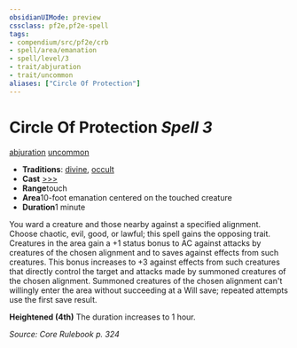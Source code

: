 ```yaml
---
obsidianUIMode: preview
cssclass: pf2e,pf2e-spell
tags:
- compendium/src/pf2e/crb
- spell/area/emanation
- spell/level/3
- trait/abjuration
- trait/uncommon
aliases: ["Circle Of Protection"]
---
```

# Circle Of Protection *Spell 3*   
[abjuration](rules/traits/abjuration.md "Abjuration School Trait")  [uncommon](rules/traits/uncommon.md "Uncommon Rarity Trait")  

- **Traditions**: [divine](rules/traits/divine.md "Divine Tradition Trait"), [occult](rules/traits/occult.md "Occult Tradition Trait")
- **Cast** [>>>](rules/core-rulebook/chapter-9-playing-the-game.md#Actions "Three-Action") 
- **Range**touch
- **Area**10-foot emanation centered on the touched creature
- **Duration**1 minute

You ward a creature and those nearby against a specified alignment. Choose chaotic, evil, good, or lawful; this spell gains the opposing trait. Creatures in the area gain a +1 status bonus to AC against attacks by creatures of the chosen alignment and to saves against effects from such creatures. This bonus increases to +3 against effects from such creatures that directly control the target and attacks made by summoned creatures of the chosen alignment. Summoned creatures of the chosen alignment can't willingly enter the area without succeeding at a Will save; repeated attempts use the first save result.

**Heightened (4th)** The duration increases to 1 hour.

*Source: Core Rulebook p. 324*